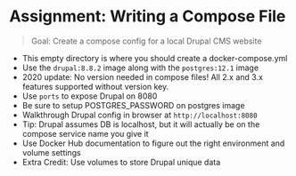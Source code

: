 # Assignment: Writing a Compose File

> Goal: Create a compose config for a local Drupal CMS website

- This empty directory is where you should create a docker-compose.yml
- Use the `drupal:8.8.2` image along with the `postgres:12.1` image
- 2020 update: No version needed in compose files! All 2.x and 3.x features supported without version key.
- Use `ports` to expose Drupal on 8080
- Be sure to setup POSTGRES_PASSWORD on postgres image
- Walkthrough Drupal config in browser at `http://localhost:8080`
- Tip: Drupal assumes DB is localhost, but it will actually be on the compose service name you give it
- Use Docker Hub documentation to figure out the right environment and volume settings
- Extra Credit: Use volumes to store Drupal unique data

